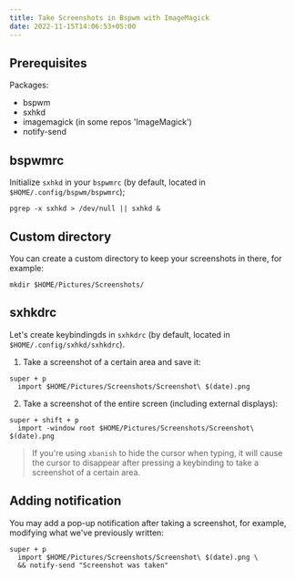 ```yaml
---
title: Take Screenshots in Bspwm with ImageMagick 
date: 2022-11-15T14:06:53+05:00
---
```


## Prerequisites

Packages:

* bspwm
* sxhkd
* imagemagick (in some repos 'ImageMagick')
* notify-send

## bspwmrc

Initialize `sxhkd` in your `bspwmrc` (by default, located in `$HOME/.config/bspwm/bspwmrc`);

```shell
pgrep -x sxhkd > /dev/null || sxhkd &
```
## Custom directory

You can create a custom directory to keep your screenshots in there, for example:

```shell
mkdir $HOME/Pictures/Screenshots/
```

## sxhkdrc

Let's create keybindingds in `sxhkdrc` (by default, located in `$HOME/.config/sxhkd/sxhkdrc`).

1. Take a screenshot of a certain area and save it:

```shell
super + p
  import $HOME/Pictures/Screenshots/Screenshot\ $(date).png
```
2. Take a screenshot of the entire screen (including external displays):

```shell
super + shift + p
  import -window root $HOME/Pictures/Screenshots/Screenshot\ $(date).png
```

> If you're using `xbanish` to hide the cursor when typing, it will cause the cursor to disappear after pressing a keybinding to take a screenshot of a certain area.

## Adding notification

You may add a pop-up notification after taking a screenshot, for example, modifying what we've previously written:

```shell
super + p
  import $HOME/Pictures/Screenshots/Screenshot\ $(date).png \
  && notify-send "Screenshot was taken"
```


